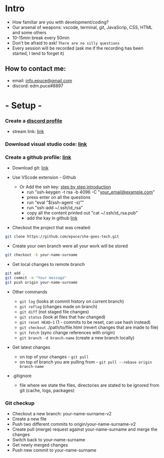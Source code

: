 # Intro
- How familiar are you with development/coding?
- Our arsenal of weapons: vscode, terminal, git, JavaScrip, CSS, HTML and some others
- 10-15min break every 50min
- Don't be afraid to ask! ``There are no silly questions``
- Every session will be recorded (ask me if the recording has been started, I tend to forget it)

## How to contact me:
- email: info.epuce@gmail.com
- discord: edm.puce#8897

# - Setup -

### Create a [discord profile](https://discord.com/)
* stream link: [link](https://discord.com/channels/997059705048412261/998607360400572526)
### Download visual studio code: [link](https://code.visualstudio.com/download)
### Create a github profile: [link](https://github.com/signup)
* Download git: [link](https://git-scm.com/downloads)
* Use VScode extension - Github
    * Or Add the ssh key: [step by step introduction](https://help.github.com/en/github/authenticating-to-github/generating-a-new-ssh-key-and-adding-it-to-the-ssh-agent)
        * run "ssh-keygen -t rsa -b 4096 -C "your_email@example.com"
        * press enter on all the questions
        * run "eval "$(ssh-agent -s)""
        * run "ssh-add ~/.ssh/id_rsa"
        * copy all the content printed out "cat ~/.ssh/id_rsa.pub"
        * add the kay in github [link](https://github.com/settings/keys)

* Checkout the project that was created: 
```bash
git clone https://github.com/epuce/she-goes-tech.git
```

* Create your own branch were all your work will be stored
```bash
git checkout -b your-name-surname
```
* Get local changes to remote branch

```bash
git add . 
git commit -m "Your message"
git push origin your-name-surname 
```

* Other commands
    * `git log` (looks at commit history on current branch)
    * `git reflog` (changes made on branch)
    * `git diff` (not staged file changes)
    * `git status` (look at files that hav changed)
    * `git reset HEAD~1` (1 - commits to be reset, can use hash instead)
    * `git checkout` ./path/to/file.html (revert changes that are made to file)
    * `git fetch` (sync change references with origin)
    * `git branch -d branch-name` (create a new branch locally)

* Get latest changes
    * on top of your changes - `git pull`
    * on top of branch you are pulling from - `git pull --rebase origin branch-name`

* .gitignore
    * file where we state the files, directories are stated to be ignored from git (cache, logs, packages)

### Git checkup
* Checkout a new branch: your-name-surname-v2
* Create a new file
* Push two different commits to origin/your-name-surname-v2
* Create pull (merge) request against your-name-surname and merge the changes
* Switch back to your-name-surname
* Get newly merged changes
* Push new commit to your-name-surname
